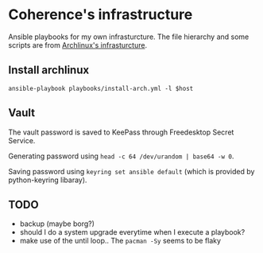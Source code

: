 # Coherence's infrastructure
Ansible playbooks for my own infrasturcture.
The file hierarchy and some scripts are from [Archlinux's infrasturcture](https://gitlab.archlinux.org/archlinux/infrastructure).

## Install archlinux
`ansible-playbook playbooks/install-arch.yml -l $host`

## Vault
The vault password is saved to KeePass through Freedesktop Secret Service.

Generating password using `head -c 64 /dev/urandom | base64 -w 0`.

Saving password using `keyring set ansible default` (which is provided by python-keyring libaray).

## TODO
- backup (maybe borg?)
- should I do a system upgrade everytime when I execute a playbook?
- make use of the until loop.. The `pacman -Sy` seems to be flaky

